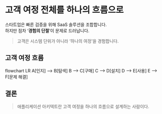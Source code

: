 # 고객 여정 전체를 하나의 흐름으로

스타트업은 빠른 검증을 위해 SaaS 솔루션을 조합합니다.  
하지만 점차 ‘**경험의 단절**’이 문제로 드러납니다.

> 고객은 시스템 단위가 아니라 ‘하나의 여정’을 경험합니다.

## 고객 여정 흐름

<div class="mermaid">
flowchart LR
  A[인지] --> B[탐색]
  B --> C[구매]
  C --> D[설치]
  D --> E[사용]
  E --> F[문제 해결]
</div>

## 결론

> 애플리케이션 아키텍트란 고객 여정을 하나의 흐름으로 설계하는 사람이다.
